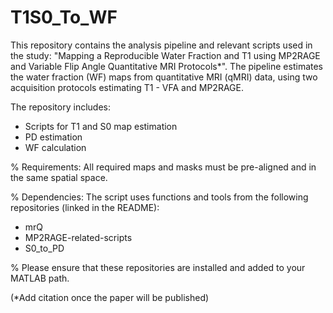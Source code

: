# T1S0_To_WF

This repository contains the analysis pipeline and relevant scripts used in the study: "Mapping a Reproducible Water Fraction and T1 using MP2RAGE and Variable Flip Angle Quantitative MRI Protocols*".
The pipeline estimates the water fraction (WF) maps from quantitative MRI (qMRI) data, using two acquisition protocols estimating T1 - VFA and MP2RAGE.

The repository includes:
- Scripts for T1 and S0 map estimation
- PD estimation
- WF calculation


% Requirements:
All required maps and masks must be pre-aligned and in the same spatial space.

% Dependencies:
The script uses functions and tools from the following repositories (linked in the README):
 - mrQ
 - MP2RAGE-related-scripts
 - S0_to_PD
   
% Please ensure that these repositories are installed and added to your MATLAB path.


(*Add citation once the paper will be published)
